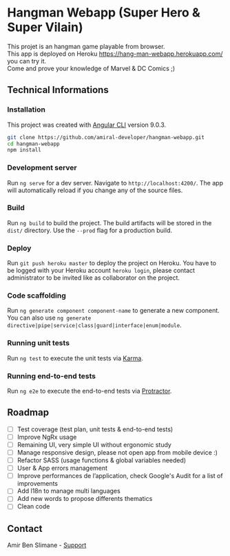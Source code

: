 # Hangman Webapp (Super Hero & Super Vilain)

This projet is an hangman game playable from browser.\
This app is deployed on Heroku https://hang-man-webapp.herokuapp.com/ you can try it.\
Come and prove your knowledge of Marvel & DC Comics ;)


## Technical Informations

### Installation
This project was created with [Angular CLI](https://github.com/angular/angular-cli) version 9.0.3.

```bash
git clone https://github.com/amiral-developer/hangman-webapp.git
cd hangman-webapp
npm install
```

### Development server

Run `ng serve` for a dev server. Navigate to `http://localhost:4200/`. The app will automatically reload if you change any of the source files.

### Build

Run `ng build` to build the project. The build artifacts will be stored in the `dist/` directory. Use the `--prod` flag for a production build.

### Deploy

Run `git push heroku master` to deploy the project on Heroku. You have to be logged with your Heroku account `heroku login`, please contact administrator to be invited like as collaborator on the project.

### Code scaffolding

Run `ng generate component component-name` to generate a new component. You can also use `ng generate directive|pipe|service|class|guard|interface|enum|module`.

### Running unit tests

Run `ng test` to execute the unit tests via [Karma](https://karma-runner.github.io).

### Running end-to-end tests

Run `ng e2e` to execute the end-to-end tests via [Protractor](http://www.protractortest.org/).

## Roadmap

- [ ] Test coverage (test plan, unit tests & end-to-end tests)
- [ ] Improve NgRx usage
- [ ] Remaining UI, very simple UI without ergonomic study
- [ ] Manage responsive design, please not open app from mobile device :)
- [ ] Refactor SASS (usage functions & global variables needed)
- [ ] User & App errors management
- [ ] Improve performances de l’application, check Google's Audit for a list of improvements
- [ ] Add l18n to manage multi languages
- [ ] Add new words to propose differents thematics 
- [ ] Clean code 

## Contact

Amir Ben Slimane - [Support](https://github.com/amiral-developer/hangman-webapp/issues)